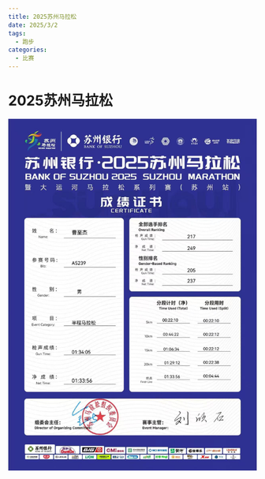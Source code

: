```yaml
---
title: 2025苏州马拉松
date: 2025/3/2
tags:
  - 跑步
categories:
  - 比赛
---
```


# 2025苏州马拉松

![](../img/26.png)

